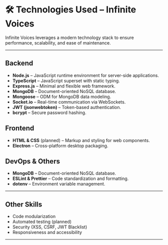 # 🛠️ Technologies Used – Infinite Voices

Infinite Voices leverages a modern technology stack to ensure performance, scalability, and ease of maintenance.

---

## Backend

- **Node.js** – JavaScript runtime environment for server-side applications.
- **TypeScript** – JavaScript superset with static typing.
- **Express.js** – Minimal and flexible web framework.
- **MongoDB** – Document-oriented NoSQL database.
- **Mongoose** – ODM for MongoDB data modeling.
- **Socket.io** – Real-time communication via WebSockets.
- **JWT (jsonwebtoken)** – Token-based authentication.
- **bcrypt** – Secure password hashing.

## Frontend

- **HTML & CSS** (planned) – Markup and styling for web components.
- **Electron** – Cross-platform desktop packaging.

## DevOps & Others

- **MongoDB** – Document-oriented NoSQL database.
- **ESLint & Prettier** – Code standardization and formatting.
- **dotenv** – Environment variable management.

---

## Other Skills

- Code modularization
- Automated testing (planned)
- Security (XSS, CSRF, JWT Blacklist)
- Responsiveness and accessibility

---

